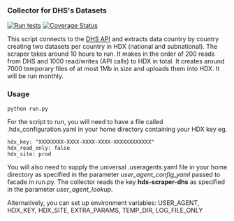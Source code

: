 ### Collector for DHS's Datasets
[![Run tests](https://github.com/OCHA-DAP/hdx-scraper-dhs/actions/workflows/run-python-tests.yaml/badge.svg)](https://github.com/OCHA-DAP/hdx-scraper-dhs/actions/workflows/run-python-tests.yaml)
[![Coverage Status](https://coveralls.io/repos/github/OCHA-DAP/hdx-scraper-dhs/badge.svg?branch=main&ts=1)](https://coveralls.io/github/OCHA-DAP/hdx-scraper-dhs?branch=main)

This script connects to the [DHS API](http://api.dhsprogram.com/#/api-data.cfm) and extracts data country by country creating two datasets per country in HDX (national and subnational). The scraper takes around 10 hours to run. It makes in the order of 200 reads from DHS and 1000 read/writes (API calls) to HDX in total. It creates around 7000 temporary files of at most 1Mb in size and uploads them into HDX. It will be run monthly. 


### Usage

    python run.py

For the script to run, you will need to have a file called .hdx_configuration.yaml in your home directory containing your HDX key eg.

    hdx_key: "XXXXXXXX-XXXX-XXXX-XXXX-XXXXXXXXXXXX"
    hdx_read_only: false
    hdx_site: prod
    
 You will also need to supply the universal .useragents.yaml file in your home directory as specified in the parameter *user_agent_config_yaml* passed to facade in run.py. The collector reads the key **hdx-scraper-dhs** as specified in the parameter *user_agent_lookup*.
 
 Alternatively, you can set up environment variables: USER_AGENT, HDX_KEY, HDX_SITE, EXTRA_PARAMS, TEMP_DIR, LOG_FILE_ONLY